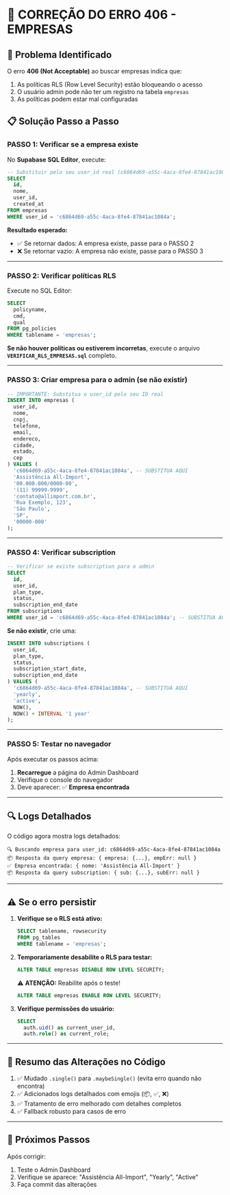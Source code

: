 # 🔧 CORREÇÃO DO ERRO 406 - EMPRESAS

## 🎯 Problema Identificado

O erro **406 (Not Acceptable)** ao buscar empresas indica que:
1. As políticas RLS (Row Level Security) estão bloqueando o acesso
2. O usuário admin pode não ter um registro na tabela `empresas`
3. As políticas podem estar mal configuradas

## 📋 Solução Passo a Passo

### **PASSO 1: Verificar se a empresa existe**

No **Supabase SQL Editor**, execute:

```sql
-- Substituir pelo seu user_id real (c6864d69-a55c-4aca-8fe4-87841ac1084a)
SELECT 
  id,
  nome,
  user_id,
  created_at
FROM empresas
WHERE user_id = 'c6864d69-a55c-4aca-8fe4-87841ac1084a';
```

**Resultado esperado:**
- ✅ Se retornar dados: A empresa existe, passe para o PASSO 2
- ❌ Se retornar vazio: A empresa não existe, passe para o PASSO 3

---

### **PASSO 2: Verificar políticas RLS**

Execute no SQL Editor:

```sql
SELECT 
  policyname,
  cmd,
  qual
FROM pg_policies 
WHERE tablename = 'empresas';
```

**Se não houver políticas ou estiverem incorretas**, execute o arquivo **`VERIFICAR_RLS_EMPRESAS.sql`** completo.

---

### **PASSO 3: Criar empresa para o admin (se não existir)**

```sql
-- IMPORTANTE: Substitua o user_id pelo seu ID real
INSERT INTO empresas (
  user_id,
  nome,
  cnpj,
  telefone,
  email,
  endereco,
  cidade,
  estado,
  cep
) VALUES (
  'c6864d69-a55c-4aca-8fe4-87841ac1084a', -- SUBSTITUA AQUI
  'Assistência All-Import',
  '00.000.000/0000-00',
  '(11) 99999-9999',
  'contato@allimport.com.br',
  'Rua Exemplo, 123',
  'São Paulo',
  'SP',
  '00000-000'
);
```

---

### **PASSO 4: Verificar subscription**

```sql
-- Verificar se existe subscription para o admin
SELECT 
  id,
  user_id,
  plan_type,
  status,
  subscription_end_date
FROM subscriptions
WHERE user_id = 'c6864d69-a55c-4aca-8fe4-87841ac1084a'; -- SUBSTITUA AQUI
```

**Se não existir**, crie uma:

```sql
INSERT INTO subscriptions (
  user_id,
  plan_type,
  status,
  subscription_start_date,
  subscription_end_date
) VALUES (
  'c6864d69-a55c-4aca-8fe4-87841ac1084a', -- SUBSTITUA AQUI
  'yearly',
  'active',
  NOW(),
  NOW() + INTERVAL '1 year'
);
```

---

### **PASSO 5: Testar no navegador**

Após executar os passos acima:

1. **Recarregue** a página do Admin Dashboard
2. Verifique o console do navegador
3. Deve aparecer: ✅ **Empresa encontrada**

---

## 🔍 Logs Detalhados

O código agora mostra logs detalhados:

```
🔍 Buscando empresa para user_id: c6864d69-a55c-4aca-8fe4-87841ac1084a
📦 Resposta da query empresa: { empresa: {...}, empErr: null }
✅ Empresa encontrada: { nome: 'Assistência All-Import' }
📦 Resposta da query subscription: { sub: {...}, subErr: null }
```

---

## ⚠️ Se o erro persistir

1. **Verifique se o RLS está ativo:**
   ```sql
   SELECT tablename, rowsecurity
   FROM pg_tables 
   WHERE tablename = 'empresas';
   ```

2. **Temporariamente desabilite o RLS para testar:**
   ```sql
   ALTER TABLE empresas DISABLE ROW LEVEL SECURITY;
   ```
   
   ⚠️ **ATENÇÃO:** Reabilite após o teste!
   ```sql
   ALTER TABLE empresas ENABLE ROW LEVEL SECURITY;
   ```

3. **Verifique permissões do usuário:**
   ```sql
   SELECT 
     auth.uid() as current_user_id,
     auth.role() as current_role;
   ```

---

## 📝 Resumo das Alterações no Código

1. ✅ Mudado `.single()` para `.maybeSingle()` (evita erro quando não encontra)
2. ✅ Adicionados logs detalhados com emojis (📦, ✅, ❌)
3. ✅ Tratamento de erro melhorado com detalhes completos
4. ✅ Fallback robusto para casos de erro

---

## 🎯 Próximos Passos

Após corrigir:
1. Teste o Admin Dashboard
2. Verifique se aparece: "Assistência All-Import", "Yearly", "Active"
3. Faça commit das alterações
